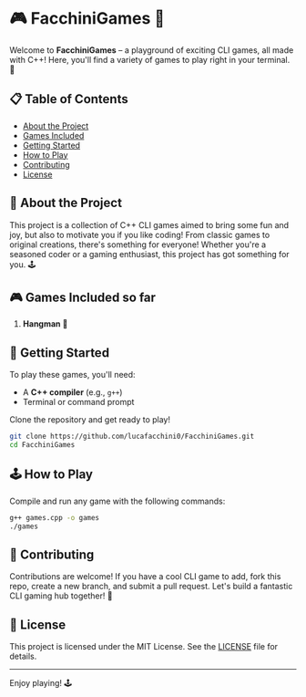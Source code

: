 # 🎮 FacchiniGames 🎲

Welcome to **FacchiniGames** – a playground of exciting CLI games, all made with C++! Here, you'll find a variety of games to play right in your terminal. 🎉

## 📋 Table of Contents
- [About the Project](#about-the-project)
- [Games Included](#games-included)
- [Getting Started](#getting-started)
- [How to Play](#how-to-play)
- [Contributing](#contributing)
- [License](#license)

## 🎯 About the Project
This project is a collection of C++ CLI games aimed to bring some fun and joy, but also to motivate you if you like coding! From classic games to original creations, there's something for everyone! Whether you're a seasoned coder or a gaming enthusiast, this project has got something for you. 🕹️

## 🎮 Games Included so far
1. **Hangman 🎩**

## 🚀 Getting Started
To play these games, you'll need:
- A **C++ compiler** (e.g., `g++`)
- Terminal or command prompt

Clone the repository and get ready to play!

```bash
git clone https://github.com/lucafacchini0/FacchiniGames.git
cd FacchiniGames
```

## 🕹️ How to Play
Compile and run any game with the following commands:

```bash
g++ games.cpp -o games
./games
```

## 🤝 Contributing
Contributions are welcome! If you have a cool CLI game to add, fork this repo, create a new branch, and submit a pull request. Let's build a fantastic CLI gaming hub together! 🌟

## 📜 License
This project is licensed under the MIT License. See the [LICENSE](LICENSE) file for details.

---

Enjoy playing! 🕹️
